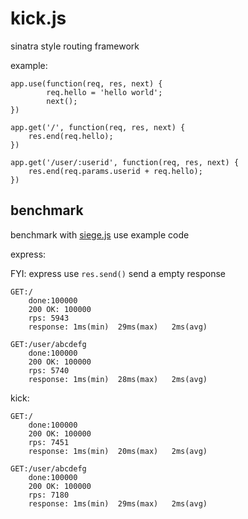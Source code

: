 kick.js
=======

sinatra style routing framework

example:

    app.use(function(req, res, next) {
            req.hello = 'hello world';
            next();
    })

    app.get('/', function(req, res, next) {
        res.end(req.hello);
    })

    app.get('/user/:userid', function(req, res, next) {
        res.end(req.params.userid + req.hello);
    })


## benchmark

benchmark with [siege.js](https://github.com/guileen/siege.js) use example code

express:

FYI: express use `res.send()` send a empty response

    GET:/
        done:100000
        200 OK: 100000
        rps: 5943
        response: 1ms(min)	29ms(max)	2ms(avg)

    GET:/user/abcdefg
        done:100000
        200 OK: 100000
        rps: 5740
        response: 1ms(min)	28ms(max)	2ms(avg)

kick:

    GET:/
        done:100000
        200 OK: 100000
        rps: 7451
        response: 1ms(min)	20ms(max)	2ms(avg)

    GET:/user/abcdefg
        done:100000
        200 OK: 100000
        rps: 7180
        response: 1ms(min)	29ms(max)	2ms(avg)


